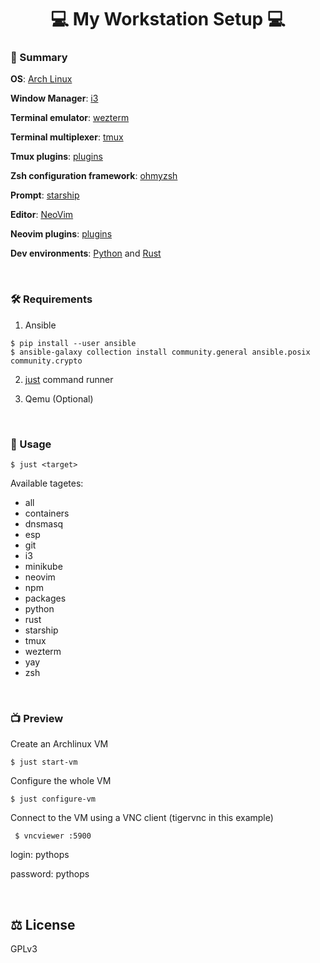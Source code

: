 <div align="center">
    <h1> 💻  My Workstation Setup 💻 </h1>
</div>

### 📜 Summary

**OS**: [Arch Linux](https://wiki.archlinux.org/title/Arch_Linux)

**Window Manager**: [i3](https://github.com/i3/i3)

**Terminal emulator**: [wezterm](https://github.com/wez/wezterm)

**Terminal multiplexer**: [tmux](https://github.com/tmux/tmux)

**Tmux plugins**: [plugins](https://github.com/pythops/workstation/blob/master/roles/configure/files/config/tmux/tmux.conf#L60)

**Zsh configuration framework**: [ohmyzsh](https://github.com/ohmyzsh/ohmyzsh)

**Prompt**: [starship](https://github.com/starship/starship)

**Editor**: [NeoVim](https://github.com/neovim/neovim)

**Neovim plugins**: [plugins](https://github.com/pythops/workstation/blob/master/roles/configure/files/config/nvim/plugins.vim)

**Dev environments**: [Python]() and [Rust]()

<br>

### 🛠️ Requirements

1. Ansible

```
$ pip install --user ansible
$ ansible-galaxy collection install community.general ansible.posix community.crypto
```

2. [just](https://github.com/casey/just) command runner

3. Qemu (Optional)

<br>

### 🔬 Usage

```
$ just <target>
```

Available tagetes:

- all
- containers
- dnsmasq
- esp
- git
- i3
- minikube
- neovim
- npm
- packages
- python
- rust
- starship
- tmux
- wezterm
- yay
- zsh

<br>

### 📺 Preview

Create an Archlinux VM

```
$ just start-vm
```

Configure the whole VM

```
$ just configure-vm
```

Connect to the VM using a VNC client (tigervnc in this example)

```
 $ vncviewer :5900
```

login: pythops

password: pythops

<br>

## ⚖️ License

GPLv3

